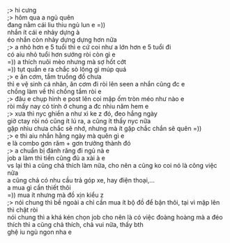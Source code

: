 ;> hi cưng<br>
;> hôm qua a ngủ quên<br>
đang nằm cái liu thiu ngủ lun e =))<br>
nhắn ít cái e nhảy dựng à<br>
éo nhắn còn nhảy dựng dựng hơn nữa<br>
;> a nhỏ hơn e 5 tuổi thì e cứ coi như a lớn hơn e 5 tuổi đi<br>
có aiu nhỏ tuổi hơn sướng ròi còn gì e<br>
=)) a thích nuôi mèo nhưng mà sợ hốt cớt<br>
=)) tụt quần e ra chắc sò lông gì múp quá<br>
;> e ăn cơm, tắm truồng đồ chưa<br>
thì e vệ sinh cá nhân, ăn cơm đi ròi lên seen a nhắn cũng đc e<br>
chồng làm về thì chồng tắm ròi e<br>
;> đâu e chụp hình e post lên coi mập ốm tròn méo như nào e<br>
ròi mấy nay có tính ở chung a đc nhiu năm hem e<br>
;> xưa thì nyc ghiền a như xì ke z đó, đeo hắng ngày<br>
giờ ctay ròi nó cũng ít lú ra, a cũng ít thấy nyc nữa<br>
gặp nhìu chưa chắc sẽ nhớ, nhưng mà ít gặp chắc chắn sẽ quên =))<br>
;> e thì aiu nhắn hằng ngày mà quên gì e<br>
e là combo gơn răm + gơn trưởng thành đó<br>
;> a chuẩn bị đánh răng đi ngủ nà e<br>
job a làm thì tiền cũng đủ a xài à e<br>
vs lại thì a cũng chả thích làm nữa, cho nên a cũng ko coi nó là công việc nữa<br>
a cũng chả có nhu cầu trả góp xe, hay điện thoại,...<br>
a mua gì cần thiết thôi<br>
=)) mua ít nhưng mà đồ xịn kiểu z<br>
;> nói chung thì bề ngoài a chỉ cần mua ít bộ đồ để bận thôi, tại vì mập lên thì chật ròi<br>
nói chung thì a khá kén chọn job cho nên là có việc đoàng hoàng mà a đéo thích thì a cũng chả thích, chả vui nữa, thấy bth<br>
ghệ iu ngủ ngon nha e
